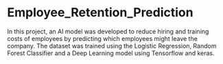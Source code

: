 # Employee_Retention_Prediction

In this project, an AI model was developed to reduce hiring and training costs of employees by predicting which employees might leave the company. The dataset was trained using the Logistic Regression, Random Forest Classifier and a Deep Learning model using Tensorflow and keras.
